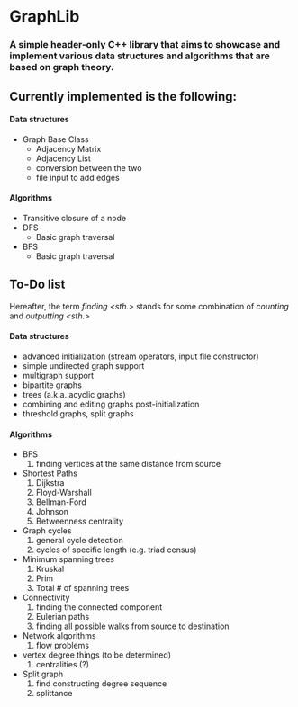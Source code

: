 # GraphLib

### A simple header-only C++ library that aims to showcase and implement various data structures and algorithms that are based on graph theory.

## Currently implemented is the following:
#### Data structures
- Graph Base Class
  - Adjacency Matrix
  - Adjacency List
  - conversion between the two
  - file input to add edges
#### Algorithms
- Transitive closure of a node
- DFS
  - Basic graph traversal
- BFS
  - Basic graph traversal
## To-Do list
Hereafter, the term _finding <sth.>_ stands for some combination of _counting_ and _outputting <sth.>_
#### Data structures
- advanced initialization (stream operators, input file constructor)
- simple undirected graph support
- multigraph support
- bipartite graphs
- trees (a.k.a. acyclic graphs)
- combining and editing graphs post-initialization
- threshold graphs, split graphs
#### Algorithms
- BFS
  1. finding vertices at the same distance from source
- Shortest Paths
  1. Dijkstra
  2. Floyd-Warshall
  3. Bellman-Ford
  4. Johnson
  5. Betweenness centrality
- Graph cycles
  1. general cycle detection
  2. cycles of specific length (e.g. triad census)
- Minimum spanning trees
  1. Kruskal
  2. Prim
  3. Total # of spanning trees
- Connectivity
  1. finding the connected component
  2. Eulerian paths
  3. finding all possible walks from source to destination
- Network algorithms
  1. flow problems 
- vertex degree things (to be determined)
  1. centralities (?)
- Split graph
  1. find constructing degree sequence
  2. splittance
